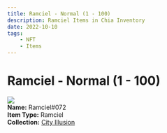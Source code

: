 ```yaml
---
title: Ramciel - Normal (1 - 100)
description: Ramciel Items in Chia Inventory
date: 2022-10-10
tags:
    - NFT
    - Items
---
```


# Ramciel - Normal (1 - 100)
<div class="item_thumbnail">
<img loading="lazy" src="https://lj6yk5vpmm2lfqpcsggiesiwj4vgp33tt2cq2occ4ioktmhow4.arweave.net/Wn2Fdq9jNLLB4pGMgkkWTypn73OehQ04Q_uIcqbDut0"><br/>
<div><strong>Name:</strong> Ramciel#072</div>
<div><strong>Item Type:</strong> Ramciel</div>
<div><strong>Collection:</strong> <a href="https://www.spacescan.io/xch/nft/collection/col1lend2dcn558km4wcwta4xnkfv3xpcmlp9kyt0m909emvfxechlyqdl5ndg">City Illusion</a></div>
</div>

